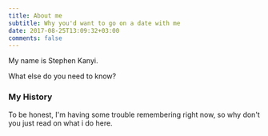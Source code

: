 ```yaml
---
title: About me
subtitle: Why you'd want to go on a date with me
date: 2017-08-25T13:09:32+03:00
comments: false
---
```


My name is Stephen Kanyi. 

What else do you need to know?

### My History

To be honest, I'm having some trouble remembering right now, so why don't you just read on what i do here. 